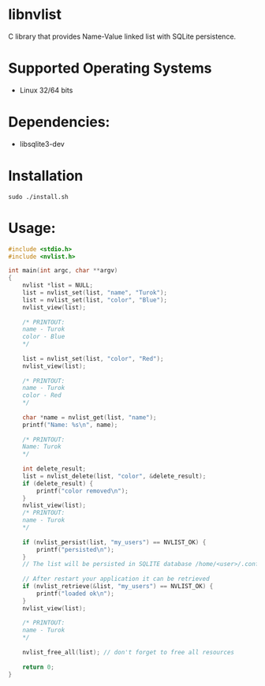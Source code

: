 # libnvlist
C library that provides Name-Value linked list with SQLite persistence.

# Supported Operating Systems
- Linux 32/64 bits

# Dependencies:
- libsqlite3-dev

# Installation
```Shell
sudo ./install.sh
```

# Usage:
```C
#include <stdio.h>
#include <nvlist.h>

int main(int argc, char **argv)
{
	nvlist *list = NULL;
	list = nvlist_set(list, "name", "Turok");
	list = nvlist_set(list, "color", "Blue");
	nvlist_view(list);
	
	/* PRINTOUT:
	name - Turok
	color - Blue
	*/
	
	list = nvlist_set(list, "color", "Red");
	nvlist_view(list);
	
	/* PRINTOUT:
	name - Turok
	color - Red
	*/
	
	char *name = nvlist_get(list, "name");
	printf("Name: %s\n", name);
	
	/* PRINTOUT:
	Name: Turok
	*/
	
	int delete_result;
	list = nvlist_delete(list, "color", &delete_result);
	if (delete_result) {
		printf("color removed\n");
	}
	nvlist_view(list);
	/* PRINTOUT:
	name - Turok
	*/
	
	if (nvlist_persist(list, "my_users") == NVLIST_OK) {
		printf("persisted\n");
	}
	// The list will be persisted in SQLITE database /home/<user>/.config/<yourappname>my_users.db file
	
	// After restart your application it can be retrieved
	if (nvlist_retrieve(&list, "my_users") == NVLIST_OK) {
		printf("loaded ok\n");
	}
	nvlist_view(list);
	
	/* PRINTOUT:
	name - Turok
	*/
	
	nvlist_free_all(list); // don't forget to free all resources
	
	return 0;
}

```

